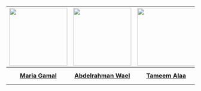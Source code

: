 |<img src="https://avatars.githubusercontent.com/u/69156891" width="155px" height="155px">|<img src="https://avatars.githubusercontent.com/u/20213927" width="155px" height="155px">|<img src="https://avatars.githubusercontent.com/u/23258101" width="155px" height="155px">|<img src="https://avatars.githubusercontent.com/u/46817360" width="155px" height="155px">|
|:-:|:-:|:-:|:-:|
|[**Maria Gamal**](https://github.com/MariaGamal)|[**Abdelrahman Wael**](https://github.com/Abdelrahman0W)|[**Tameem Alaa**](https://github.com/tameemalaa)|[**Abdelrahman Nawar**](https://github.com/Nawarrr)|
